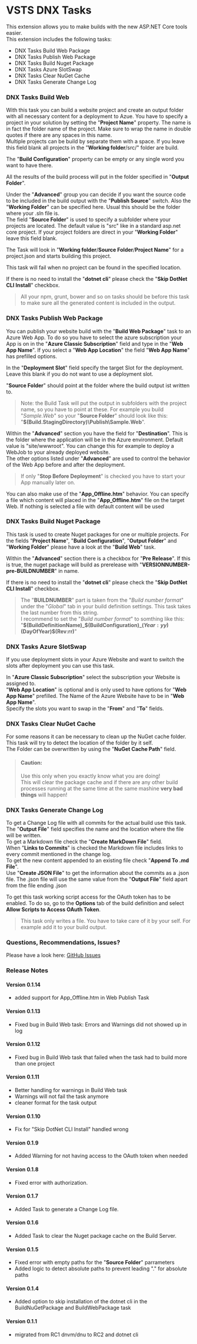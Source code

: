 # VSTS DNX Tasks

This extension allows you to make builds with the new ASP.NET Core tools easier.  
This extension includes the following tasks:

- DNX Tasks Build Web Package
- DNX Tasks Publish Web Package
- DNX Tasks Build Nuget Package
- DNX Tasks Azure SlotSwap
- DNX Tasks Clear NuGet Cache
- DNX Tasks Generate Change Log

### DNX Tasks Build Web

With this task you can build a website project and create an output folder with all necessary content for a deployment to Azue.
You have to specify a project in your solution by setting the "**Project Name**" property. The name is in fact the folder name of the project. Make sure to wrap the name in double quotes if there are any spaces in this name.  
Multiple projects can be build by separate them with a space. If you leave this field blank all projects in the "**Working folder**/src/" folder are build.

The "**Build Configuration**" property can be empty or any single word you want to have there.

All the results of the build process will put in the folder specified in "**Output Folder**".

Under the "**Advanced**" group you can decide if you want the source code to be included in the build output with the "**Publish Source**" switch.
Also the "**Working Folder**" can be specified here. Usual this should be the folder where your .sln file is.  
The field "**Source Folder**" is used to specify a subfolder where your projects are located. The default value is "src" like in a standard asp.net core project. If your project folders are direct in your "**Working Folder**" leave this field blank.  

The Task will look in "**Working folder**/**Source Folder**/**Project Name**" for a project.json and starts building this project.  

This task will fail when no project can be found in the specified location.  

If there is no need to install the "**dotnet cli**" please check the "**Skip DotNet CLI Install**" checkbox.  

> All your npm, grunt, bower and so on tasks should be before this task to make sure all the generated content is included in the output.

### DNX Tasks Publish Web Package

You can publish your website build with the "**Build Web Package**" task to an Azure Web App. To do so you have to select the azure subscription your App is on in the "**Azure Classic Subscription**" field and type in the "**Web App Name**". If you select a "**Web App Location**" the field "**Web App Name**" has prefilled options.

In the "**Deployment Slot**" field specify the target Slot for the deployment. Leave this blank if you do not want to use a deployment slot.

"**Source Folder**" should point at the folder where the build output ist written to.

> Note: the Build Task will put the output in subfolders with the project name, so you have to point at these. For example you build "*Sample.Web*" so your "**Source Folder**" should look like this: "**$(Build.StagingDirectory)\Publish\Sample.Web**".  

Within the "**Advanced**" section you have the field for "**Destination**". This is the folder where the application will be in the Azure environment. Default value is "site/wwwroot". You can change this for example to deploy a WebJob to your already deployed website.  
The other options listed under "**Advanced**" are used to control the behavior of the Web App before and after the deployment.

> If only "**Stop Before Deployment**" is checked you have to start your App manually later on.

You can also make use of the "**App_Offline.htm**" behavior. You can specify a file which content will placed in the "**App_Offline.htm**" file on the target Web. If nothing is selected a file with default content will be used  

### DNX Tasks Build Nuget Package

This task is used to create Nuget packages for one or multiple projects. For the fields "**Project Name**", "**Build Configuration**", "**Output Folder**" and "**Working Folder**" please have a look at the "**Build Web**" task.

Within the "**Advanced**" section there is a checkbox for "**Pre Release**". If this is true, the nuget package will build as prerelease with "**VERSIONNUMBER-pre-BUILDNUMBER**" in name.  

If there is no need to install the "**dotnet cli**" please check the "**Skip DotNet CLI Install**" checkbox.  

> The "**BUILDNUMBER**" part is taken from the "*Build number format*" under the "*Global*" tab in your build definition settings. This task takes the last number from this string.  
> I recommend to set the "*Build number format*" to somthing like this:  
> "**$(BuildDefinitionName)_$(BuildConfiguration)_$(Year:yy)$(DayOfYear)$(Rev:rr)**"


### DNX Tasks Azure SlotSwap

If you use deployment slots in your Azure Website and want to switch the slots after deployment you can use this task.

In "**Azure Classic Subscription**" select the subscription your Website is assigned to.  
"**Web App Location**" is optional and is only used to have options for "**Web App Name**" prefilled.
The Name of the Azure Website have to be in "**Web App Name**".  
Specify the slots you want to swap in the "**From**" and "**To**" fields.

### DNX Tasks Clear NuGet Cache

For some reasons it can be necessary to clean up the NuGet cache folder.  
This task will try to detect the location of the folder by it self.  
The Folder can be overwritten by using the "**NuGet Cache Path**" field.  

> #### Caution: 
> Use this only when you exactly know what you are doing!  
> This will clear the package cache and if there are any other build processes running at the same time at the same mashine **very bad things** will happen!

### DNX Tasks Generate Change Log

To get a Change Log file with all commits for the actual build use this task.  
The "**Output File**" field specifies the name and the location where the file will be written.  
To get a Markdown file check the "**Create MarkDown File**" field.  
When "**Links to Commits**" is checked the Markdown file includes links to every commit mentioned in the change log.  
To get the new content appended to an existing file check "**Append To .md File**".  
Use "**Create JSON File**" to get the information about the commits as a .json file. The .json file will use the same value from the "**Output File**" field apart from the file ending .json

To get this task working script access for the OAuth token has to be enabled. To do so, go to the **Options** tab of the build definition and select **Allow Scripts to Access OAuth Token**.

> This task only writes a file. You have to take care of it by your self. For example add it to your build output.

### Questions, Recommendations, Issues?

Please have a look here: [GitHub Issues](https://github.com/kirkone/vsts-dnx-tasks/issues)  

### Release Notes

#### Version 0.1.14

- added support for App_Offline.htm in Web Publish Task  

#### Version 0.1.13

- Fixed bug in Build Web task: Errors and Warnings did not showed up in log  

#### Version 0.1.12

- Fixed bug in Build Web task that failed when the task had to build more than one project  

#### Version 0.1.11

- Better handling for warnings in Build Web task
- Warnings will not fail the task anymore
- cleaner format for the task output  

#### Version 0.1.10

- Fix for "Skip DotNet CLI Install" handled wrong

#### Version 0.1.9

- Added Warning for not having access to the OAuth token when needed

#### Version 0.1.8

- Fixed error with authorization.

#### Version 0.1.7

- Added Task to generate a Change Log file.

#### Version 0.1.6

- Added Task to clear the Nuget package cache on the Build Server.

#### Version 0.1.5

- Fixed error with empty paths for the "**Source Folder**" parrameters  
- Added logic to detect absolute paths to prevent leading ".\" for absolute paths  

#### Version 0.1.4

- Added option to skip installation of the dotnet cli in the BuildNuGetPackage and BuildWebPackage task

#### Version 0.1.1

- migrated from RC1 dnvm/dnu to RC2 and dotnet cli

